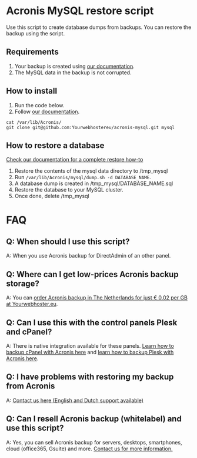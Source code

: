 # Acronis MySQL restore script
Use this script to create database dumps from backups. You can restore the backup using the script.

## Requirements
1. Your backup is created using [our documentation](https://support.yourwebhoster.eu/en-us/article/91-backup-mysql-using-acronis-cloud-backup).
2. The MySQL data in the backup is not corrupted.

## How to install
1. Run the code below.
2. Follow [our documentation](https://support.yourwebhoster.eu/en-us/article/91-backup-mysql-using-acronis-cloud-backup).

```
cat /var/lib/Acronis/
git clone git@github.com:Yourwebhostereu/acronis-mysql.git mysql
```

## How to restore a database
[Check our documentation for a complete restore how-to](https://support.yourwebhoster.eu/en-us/article/100-restore-a-mysql-backup-from-acronis)
1. Restore the contents of the mysql data directory to /tmp_mysql
2. Run  `/var/lib/Acronis/mysql/dump.sh -d DATABASE_NAME`.
3. A database dump is created in /tmp_mysql/DATABASE_NAME.sql
4. Restore the database to your MySQL cluster.
5. Once done, delete /tmp_mysql

# FAQ
## Q: When should I use this script?
A: When you use Acronis backup for DirectAdmin of an other panel.

## Q: Where can I get low-prices Acronis backup storage?
A: You can [order Acronis backup in The Netherlands for just € 0.02 per GB at Yourwebhoster.eu](https://www.yourwebhoster.eu/acronis-backup/).

## Q: Can I use this with the control panels Plesk and cPanel?
A: There is native integration available for these panels. [Learn how to backup cPanel with Acronis here](https://support.yourwebhoster.eu/en-us/article/89-backup-cpanel-with-acronis-cloud-backup) and [learn how to backup Plesk with Acronis here](https://support.yourwebhoster.eu/en-us/article/90-backup-plesk-with-acronis-cloud-backup).

## Q: I have problems with restoring my backup from Acronis
A: [Contact us here (English and Dutch support available)](https://support.yourwebhoster.eu/en-us/conversation/new)

## Q: Can I resell Acronis backup (whitelabel) and use this script?
A: Yes, you can sell Acronis backup for servers, desktops, smartphones, cloud (office365, Gsuite) and more. [Contact us for more information.](https://support.yourwebhoster.eu/en-us/conversation/new)
